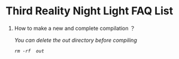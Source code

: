 # Third Reality Night Light FAQ List

1. How to make a new and complete compilation ？

   *You can delete the out directory before compiling*

   *`rm -rf  out`*


